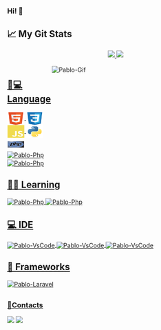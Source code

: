 ### Hi! 👋
 
 
 <h2 align="rigth">📈 My Git Stats</h2>
 <div align="center">
  <a href="https://github.com/Pablodomingos">
  <img height="180em" src="https://github-readme-stats.vercel.app/api?username=Pablodomingos&show_icons=true&theme=react&include_all_commits=true&count_private=true"/>
  <img height="180em" src="https://github-readme-stats.vercel.app/api/top-langs/?username=Pablodomingos&layout=compact&langs_count=7&theme=react"/>
</div>
 
<div><br>
 <img align="right" alt="Pablo-Gif" height="250" width="400" src="https://cdn.discordapp.com/attachments/882997166266794008/882997197128491058/9kA5.gif">
 <div>
  <h2>👾​💻 Language</h2>
  <img align="center" alt="Pablo-HTML" height="30" width="40" src="https://raw.githubusercontent.com/devicons/devicon/master/icons/html5/html5-original.svg"/>
  <img align="center" alt="Pablo-CSS" height="30" width="40" src="https://raw.githubusercontent.com/devicons/devicon/master/icons/css3/css3-original.svg"/>
  <img align="center" alt="Pavlo-Js" height="30" width="40" src="https://raw.githubusercontent.com/devicons/devicon/master/icons/javascript/javascript-plain.svg"/> 
  <img align="center" alt="Pablo-Python" height="30" width="40" src="https://raw.githubusercontent.com/devicons/devicon/master/icons/python/python-original.svg"/>
  <img align="center" alt="Pablo-Php" height="30" width="40" src="https://raw.githubusercontent.com/devicons/devicon/master/icons/php/php-original.svg"/>
  <img align="center" alt="Pablo-Php" height="30" width="40" src="https://cdn.jsdelivr.net/gh/devicons/devicon/icons/java/java-original.svg"/>
  <img align="center" alt="Pablo-Php" height="30" width="40" src="https://cdn.jsdelivr.net/gh/devicons/devicon/icons/nodejs/nodejs-original.svg"/>
 </div>
 
 <div>
   <h2>👨‍💻 Learning</h2>
   <img align="center" alt="Pablo-Php" height="30" width="40" src="https://cdn.jsdelivr.net/gh/devicons/devicon/icons/java/java-original.svg"/>
   <img align="center" alt="Pablo-Php" height="30" width="40" src="https://cdn.jsdelivr.net/gh/devicons/devicon/icons/nodejs/nodejs-original.svg"/>
 <div>
  
 <div>
  <h2>💻 IDE</h2>
  <img align="center" alt="Pablo-VsCode" height="30" width="40" src="https://cdn.jsdelivr.net/gh/devicons/devicon/icons/vscode/vscode-original-wordmark.svg" />
  <img align="center" alt="Pablo-VsCode" height="30" width="40" src="https://cdn.jsdelivr.net/gh/devicons/devicon/icons/intellij/intellij-original.svg" />
  <img align="center" alt="Pablo-VsCode" height="30" width="40" src="https://cdn.jsdelivr.net/gh/devicons/devicon/icons/phpstorm/phpstorm-original.svg" />
 </div>
  
 <div>
  <h2>🚀 Frameworks</h2>
  <img align="center" alt="Pablo-Laravel" height="30" width="40" src="https://cdn.jsdelivr.net/gh/devicons/devicon/icons/laravel/laravel-plain-wordmark.svg" />
 </div>
  
  ##
 
 <div>
  <h3>📨Contacts</h3>
  <a href="https://www.linkedin.com/in/pablo-domingos-5516b01b6/" target="_blank"><img src="https://img.shields.io/badge/-LinkedIn-%230077B5?style=for-the-badge&logo=linkedin&logoColor=dark" target="_blank"></a> 
   <a href="https://mail.google.com/mail/u/0/?pli=1#inbox?compose=DmwnWstptZstnVnZPmMpNtHZQgKGnrHdKjVRmkGScqRNcmHTMSgSlhdnKCZQcntsQPCnbNFWRdsb" target="_blank"><img src="https://img.shields.io/badge/Gmail-D14836?style=for-the-badge&logo=gmail&logoColor=white" target="_blank"></a>
 </div>
</div>
